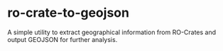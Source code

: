 # ro-crate-to-geojson
A simple utility to extract geographical information from RO-Crates and output GEOJSON for further analysis.

